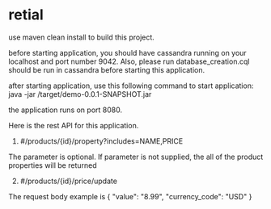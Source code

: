 # retial

use maven clean install to build this project.

before starting application, you should have cassandra running on your localhost and port number 9042. 
Also, please run database_creation.cql should be run in cassandra before starting this application. 

after starting application, use this following command to start application:
java -jar /target/demo-0.0.1-SNAPSHOT.jar

the application runs on port 8080.

Here is the rest API for this application.

1. #/products/{id}/property?includes=NAME,PRICE

  The parameter is optional. If parameter is not supplied, the all of the product properties will be returned

2. #/products/{id}/price/update   
  
  The request body example is 
  {
    "value": "8.99",
    "currency_code": "USD"
  }
  
